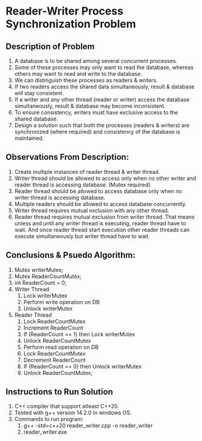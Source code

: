 # Reader-Writer Process Synchronization Problem
## Description of Problem
1.  A database is to be shared among several concurrent processes.
2.  Some of these processes may only want to read the database, whereas others may want to read and write to the database.
3.  We can distinguish these processes as readers & writers.
4.  If two readers access the shared data simultaneously, result & database will stay consistent.
5.  If a writer and any other thread (reader or writer) access the database simultaneously, result & database may become inconsistent.
6.  To ensure consistency, writers must have exclusive access to the shared database.
7.  Design a solution such that both the processes (readers & writers) are synchronized (where required) and consistency of the database is maintained.

## Observations From Description:
1.  Create multiple instances of reader thread & writer thread.
2.  Writer thread should be allowed to access only when no other writer and reader thread is accessing database. (Mutex required)
3.  Reader thread should be allowed to access database only when no writer thread is accessing database.
4.  Multiple readers should be allowed to access database concurrently.
5.  Writer thread requires mutual exclusion with any other thread.
6.  Reader thread requires mutual exclusion from writer thread. That means unless and until any writer thread is executing, reader thread have to wait. And once reader thread start execution other reader threads can execute simultaneously but writer thread have to wait.

## Conclusions & Psuedo Algorithm:
1.  Mutex writerMutex;
2.  Mutex ReaderCountMutex;
3.  int ReaderCount = 0;
4.  Writer Thread
    1.  Lock writerMutex
    2.  Perform write operation on DB
    3.  Unlock writerMutex
5.  Reader Thread
    1.  Lock ReaderCountMutex
    2.  Increment ReaderCount
    3.  If (ReaderCount == 1) then Lock writerMutex
    4.  Unlock ReaderCountMutex
    5.  Perform read operation on DB
    6.  Lock ReaderCountMutex
    7.  Decrement ReaderCount
    8.  If (ReaderCount == 0) then Unlock writerMutex
    9.  Unlock ReaderCountMutex;

## Instructions to Run Solution
1.  C++ compiler that support atleast C++20.
2.  Tested with g++ version 14.2.0 in windows OS.
3.  Commands to run program:
    1.  g++ -std=c++20 reader_writer.cpp -o reader_writer
    2.  reader_writer.exe
